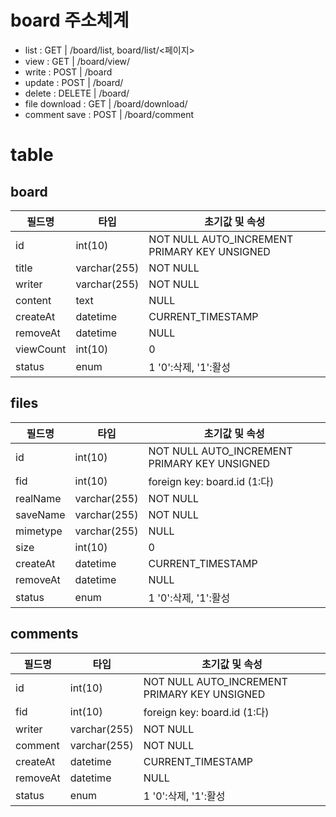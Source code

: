 # board 주소체계
- list 					: 	GET 		| /board/list, board/list/<페이지>
- view 					: 	GET 		| /board/view/<idx>
- write					: 	POST 		| /board
- update				:		POST 		| /board/<idx>
- delete				:		DELETE 	| /board/<idx>
- file download : 	GET			| /board/download/<idx> 
- comment save	:		POST		| /board/comment

# table 
## board
| 필드명	 	 |		타입				 		 |  초기값 및 속성															 |
|------------|---------------------|-----------------------------------------------|
| id			 	 |		int(10)			 		 |  NOT NULL AUTO_INCREMENT PRIMARY KEY UNSIGNED |
| title		 	 |		varchar(255) 		 |  NOT NULL  																	 |
| writer		 |		varchar(255) 		 |  NOT NULL  																	 |
| content  	 |		text				 		 |	NULL																				 |
| createAt 	 |		datetime				 |	CURRENT_TIMESTAMP 													 |
| removeAt 	 |		datetime				 |	NULL 																				 |
| viewCount	 |		int(10)					 |	0 																					 |
| status		 |		enum						 |	1 '0':삭제, '1':활성												 |

## files
| 필드명	 	 |		타입				 		 |  초기값 및 속성															 |
|------------|---------------------|-----------------------------------------------|
| id			 	 |		int(10)			 		 |  NOT NULL AUTO_INCREMENT PRIMARY KEY UNSIGNED |
| fid			 	 |		int(10)			 		 |  foreign key: board.id		(1:다)							 |
| realName	 |		varchar(255) 		 |  NOT NULL  																	 |
| saveName	 |		varchar(255) 		 |  NOT NULL  																	 |
| mimetype 	 |		varchar(255)	   |	NULL																				 |
| size		 	 |		int(10)			 		 |  0																						 |
| createAt 	 |		datetime				 |	CURRENT_TIMESTAMP 													 |
| removeAt 	 |		datetime				 |	NULL 																				 |
| status		 |		enum						 |	1 '0':삭제, '1':활성												 |

## comments
| 필드명	 	 |		타입				 		 |  초기값 및 속성															 |
|------------|---------------------|-----------------------------------------------|
| id			 	 |		int(10)			 		 |  NOT NULL AUTO_INCREMENT PRIMARY KEY UNSIGNED |
| fid			 	 |		int(10)			 		 |  foreign key: board.id	(1:다)								 |
| writer		 |		varchar(255) 		 |  NOT NULL  																	 |
| comment		 |		varchar(255) 		 |  NOT NULL  																	 |
| createAt 	 |		datetime				 |	CURRENT_TIMESTAMP 													 |
| removeAt 	 |		datetime				 |	NULL 																				 |
| status		 |		enum						 |	1 '0':삭제, '1':활성												 |


